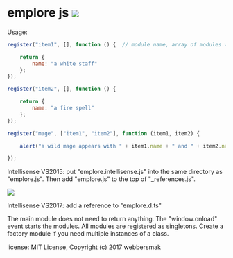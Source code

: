 # emplore js ![](https://summonstrike.com/images/15.png "")

Usage:

```javascript
register("item1", [], function () {  // module name, array of modules we need, the module itself

    return {
        name: "a white staff"
    };
});

register("item2", [], function () {

    return {
        name: "a fire spell"
    };
});

register("mage", ["item1", "item2"], function (item1, item2) {

    alert("a wild mage appears with " + item1.name + " and " + item2.name);

});
```

Intellisense VS2015: put "emplore.intellisense.js" into the same directory as "emplore.js". Then add "emplore.js" to the top of "_references.js".

![](https://i.imgur.com/T8iB8fA.png "")

Intellisense VS2017: add a reference to "emplore.d.ts"

The main module does not need to return anything. The "window.onload" event starts the modules.
All modules are registered as singletons. Create a factory module if you need multiple instances of a class.

license: MIT License, Copyright (c) 2017 webbersmak
